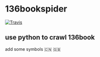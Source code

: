 # 136bookspider
[![Travis](https://img.shields.io/travis/rust-lang/rust.svg)]()

## use python to crawl 136book

add some symbols
:cn:
:gb:
